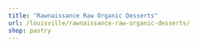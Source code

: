 ```yaml
---
title: "Rawnaissance Raw Organic Desserts"
url: /louisville/rawnaissance-raw-organic-desserts/
shop: pastry
---
```

